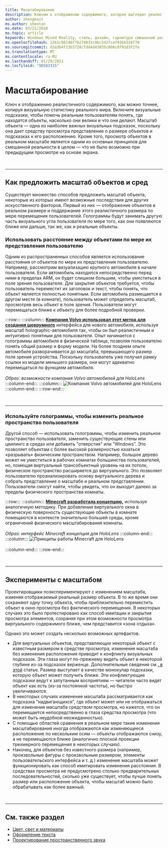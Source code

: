 ```yaml
---
title: Масштабирование
description: Ключом к отображению содержимого, которое выглядит реалистично в виде голограммы, является как можно более точная имитация визуальных статистических данных реального мира.
author: shengkait
ms.author: shentan
ms.date: 03/21/2018
ms.topic: article
keywords: Windows Mixed Reality, стиль, дизайн, гарнитура смешанной реальности, гарнитура Windows Mixed Reality, гарнитура виртуальной реальности, HoloLens, масштабирование, голограммы
ms.openlocfilehash: 12b1c96146f76274831c9bc3427cef93bb326f70
ms.sourcegitcommit: d3a3b4f13b3728cfdd4d43035c806c0791d3f2fe
ms.translationtype: MT
ms.contentlocale: ru-RU
ms.lasthandoff: 01/20/2021
ms.locfileid: "98583315"
---
```

# <a name="scale"></a>Масштабирование

Ключ к отображению реалистичного содержимого, как можно точнее, копируя визуальную статистику реального мира. Включите визуальные подсказки, чтобы помочь реальным пользователям понять, где находятся объекты, насколько они велики и что они делают. Масштаб объекта — одна из наиболее важных визуальных подсказок, поскольку она дает средству просмотра представление о размере объектов и подсказках к его расположению. Кроме того, просмотр объектов в реальном масштабе является одним из основных принципов для смешанной реальности в целом — что не было возможно при предыдущем просмотре на основе экрана.

<br>

---

## <a name="how-to-suggest-the-scale-of-objects-and-environments"></a>Как предложить масштаб объектов и сред

Существует множество способов предложить масштаб объекта, некоторые из которых имеют возможные последствия для других искусственного факторов. Первый из них — отображение объектов в реальном размере и поддержание этого реалистичного размера по мере перемещения пользователей. Голограммы будут занимать другую часть визуального угла пользователя по мере того, как они появляются ближе или дальше, так же, как и реальные объекты.

### <a name="use-the-distance-of-objects-as-theyre-presented-to-the-user"></a>Использовать расстояние между объектами по мере их представления пользователю

Одним из распространенных способов является использование расстояния от объектов по мере их представления пользователю. Например, рассмотрим визуализацию крупного автомобиля в начале пользователя. Если автомобиль находился непосредственно перед ними в пределах ARM, он будет слишком большим, чтобы уместиться в поле зрения пользователя. Для закрытия объектов требуется, чтобы пользователь переместит их заголовок и текст, чтобы понять, что объект является полностью понятным. Если автомобиль размещается в другом месте (в комнате), пользователь может определить масштаб, просмотрев весь объект в поле зрения. Пользователи могут перемещаться ближе к объекту для более подробной проверки.

:::row:::
    :::column:::
        **[Компания Volvo использовал этот метод для создания шоврумного](https://www.youtube.com/watch?v=DilzwF90vec)** интерфейса для нового автомобиля, используя масштаб holographic-автомобиля так, чтобы он был реалистичным и интуитивно понятным для пользователя. Опыт начинается с голограммы автомобиля в физической таблице, позволяя пользователю понять общий размер и форму модели. На более позднем опыте автомобиля разворачивается до масштаба, превышающего размер поля зрения устройства. Поскольку пользователь уже получил рамку ссылки из модели меньшего размера, они могут адекватно перемещаться по функциям автомобиля.<br>
        <br>
        *Образ: возможности компания Volvo автомобилей для HoloLens*
    :::column-end:::
        :::column:::
       ![Компания Volvo автомобилей для HoloLens](images/volvo-cars-microsoft-hololens-experience01-640px.jpg)<br>
    :::column-end:::
:::row-end:::


<br>

---

### <a name="use-holograms-to-modify-the-users-real-space"></a>Используйте голограммы, чтобы изменить реальное пространство пользователя

Другой способ — использовать голограммы, чтобы изменить реальное пространство пользователя, заменить существующие стены или цеилингс в средах или добавить "отверстия" или "Windows". Это позволяет объектам с более высокой размерностью казаться «разрывать» физическим пространством. Например, большое дерево может не уместиться в рабочих комнатах большинства пользователей, но, помещая виртуальный трансобъектный уровень на их потолк, физическое пространство расширяется до виртуального. Это позволяет пользователю проанализировать основу виртуального дерева и собрать представление о масштабе и реальном представлении. Пользователи смогут найти, чтобы увидеть, что он выходит далеко за пределы физического пространства комнаты.

:::row:::
    :::column:::
        **[Minecraft разработала концепцию,](https://minecraft.net/)** используя аналогичную методику. При добавлении виртуального окна в физическую поверхность существующие объекты в комнате помещаются в контексте значительно большей среды, кроме ограничений физического масштабирования комнаты.<br>
        <br>
        *Образ: интерфейс Minecraft концепция для HoloLens*
    :::column-end:::
        :::column:::
       ![Принципы работы Minecraft для HoloLens](images/800px-minecraftwindow-640px.jpg)<br><br>
    :::column-end:::
:::row-end:::


<br>

---


## <a name="experimenting-with-scale"></a>Эксперименты с масштабом

Проектировщики поэкспериментируют с изменением масштаба, изменяя отображаемый реальный размер объекта. В то же время они сохраняют одну точку объекта, чтобы приблизительно переместить объект в окно просмотра без фактического перемещения. В некоторых случаях это было протестировано как способ имитации и закрытия просмотра элементов, сохраняя при этом возможности просмотра виртуального содержимого ближе, чем представится «зона отдыха».

Однако это может создать несколько возможных артефактов.
* Для виртуальных объектов, представляющих некоторый объект с известным размером в средстве просмотра, изменение масштаба без изменения расположения приводит к конфликту визуальных подсказок. Эти глаза могут по-прежнему видеть объект в некоторой глубине из-за подсказок верженце. Дополнительные сведения см [. в этой](comfort.md) статье. Размер выступает в качестве монокулар подсказки, которую объект может получить ближе. Эти конфликтующие подсказки ведут к запутанным восприятиям — читатели часто видят объект как есть (из-за постоянной частоты), но быстро увеличиваются.
* В некоторых случаях изменение масштаба рассматривается как подсказка "надвигающихся", где объект может или не отображаться для изменения масштаба средством просмотра, но кажется, что он перемещается непосредственно в глаза средства просмотра (что может быть неудобной неожиданностью).
* С помощью областей сравнения в реальном мире такие изменения масштабирования иногда отображаются как изменяющееся расположение по нескольким осям — объекты отображаются снизу, а не перемещаются ближе (аналогично плоской проекции трехмерного перемещения в некоторых случаях).
* Наконец, для объектов без известного размера (например, произвольные фигуры с произвольным размером, элементы пользовательского интерфейса и т. д.) изменение масштаба может функционировать как способ имитировать изменения расстояния. В средствах просмотра не предусмотрено столько предварительных последовательностей, сколько уже существует, чтобы лучше понять размер или расположение объекта, чтобы масштаб можно было обрабатывать как более важный.

<br>

---

## <a name="see-also"></a>См. также раздел
* [Цвет, свет и материалы](./color-light-and-materials.md)
* [Оформление текста](typography.md)
* [Проектирование пространственного звука](spatial-sound-design.md)